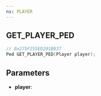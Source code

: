 ```yaml
---
ns: PLAYER
---
```

## GET_PLAYER_PED

```c
// 0x275F255ED201B937
Ped GET_PLAYER_PED(Player player);
```

## Parameters
* **player**:
